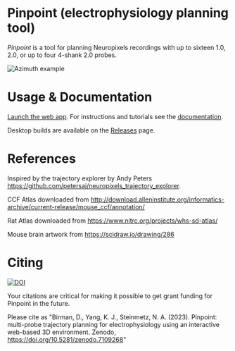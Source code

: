 # Pinpoint (electrophysiology planning tool)

*Pinpoint* is a tool for planning Neuropixels recordings with up to sixteen 1.0, 2.0, or up to four 4-shank 2.0 probes.

![Azimuth example](https://virtualbrainlab.org/_static/images/center.png)

# Usage & Documentation

[Launch the web app](https://data.virtualbrainlab.org/Pinpoint/). For instructions and tutorials see the [documentation](https://virtualbrainlab.org/pinpoint/installation_and_use.html).

Desktop builds are available on the [Releases](https://github.com/VirtualBrainLab/Pinpoint/releases) page.

# References

Inspired by the trajectory explorer by Andy Peters https://github.com/petersaj/neuropixels_trajectory_explorer. 

CCF Atlas downloaded from http://download.alleninstitute.org/informatics-archive/current-release/mouse_ccf/annotation/ 

Rat Atlas downloaded from https://www.nitrc.org/projects/whs-sd-atlas/

Mouse brain artwork from https://scidraw.io/drawing/286

# Citing

[![DOI](https://zenodo.org/badge/7109268.svg)](https://doi.org/10.5281/zenodo.7109268)

Your citations are critical for making it possible to get grant funding for Pinpoint in the future.

Please cite as "Birman, D., Yang, K. J., Steinmetz, N. A. (2023). Pinpoint: multi-probe trajectory planning for electrophysiology using an interactive web-based 3D environment. Zenodo, https://doi.org/10.5281/zenodo.7109268"

